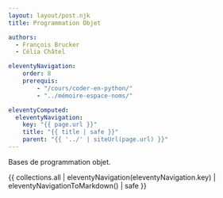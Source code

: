 ```yaml
---
layout: layout/post.njk 
title: Programmation Objet

authors: 
  - François Brucker
  - Célia Châtel

eleventyNavigation:
    order: 8
    prerequis:
        - "/cours/coder-en-python/"
        - "../mémoire-espace-noms/"

eleventyComputed:
  eleventyNavigation:
    key: "{{ page.url }}"
    title: "{{ title | safe }}"
    parent: "{{ '../' | siteUrl(page.url) }}"
---
```


<!-- début résumé -->

Bases de programmation objet.

<!-- end résumé -->

{{ collections.all | eleventyNavigation(eleventyNavigation.key) | eleventyNavigationToMarkdown() | safe }}